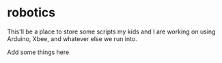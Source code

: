 robotics
========
This'll be a place to store some scripts my kids and I are working on using Arduino, Xbee, and whatever else we run into.

Add some things here
